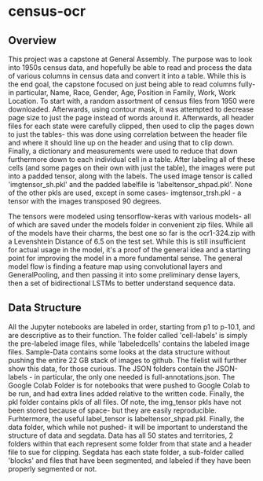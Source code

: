 # census-ocr
## Overview
This project was a capstone at General Assembly. The purpose was to look into 1950s census data, and hopefully be able to read and process the data of various columns in census data and convert it into a table. While this is the end goal, the capstone focused on just being able to read columns fully- in particular, Name, Race, Gender, Age, Position in Family, Work, Work Location. To start with, a random assortment of census files from 1950 were downloaded. Afterwards, using contour mask, it was attempted to decrease page size to just the page instead of words around it. Afterwards, all header files for each state were carefully clipped, then used to clip the pages down to just the tables- this was done using correlation between the header file and where it should line up on the header and using that to clip down. Finally, a dictionary and measurements were used to reduce that down furthermore down to each individual cell in a table. After labeling all of these cells (and some pages on their own with just the table), the images were put into a padded tensor, along with the labels. The used image tensor is called 'imgtensor_sh.pkl' and the padded labelfile is 'labeltensor_shpad.pkl'. None of the other pkls are used, except in some cases- imgtensor_trsh.pkl - a tensor with the images transposed 90 degrees.

The tensors were modeled using tensorflow-keras with various models- all of which are saved under the models folder in convenient zip files. While all of the models have their charms, the best one so far is the ocr1-324.zip with a Levenshtein Distance of 6.5 on the test set. While this is still insufficient for actual usage in the model, it's a proof of the general idea and a starting point for improving the model in a more fundamental sense. The general model flow is finding a feature map using convolutional layers and GeneralPooling, and then passing it into some preliminary dense layers, then a set of bidirectional LSTMs to better understand sequence data.

## Data Structure
All the Jupyter notebooks are labeled in order, starting from p1 to p-10.1, and are descriptive as to their function. The folder called 'cell-labels' is simply the pre-labeled image files, while 'labeledcells' contains the labeled image files. Sample-Data contains some looks at the data structure without pushing the entire 22 GB stack of images to github. The filelist will further show this data, for those curious.  The JSON folders contain the JSON-labels - in particular, the only one needed is full-annotations.json. The Google Colab Folder is for notebooks that were pushed to Google Colab to be run, and had extra lines added relative to the written code. Finally, the pkl folder contains pkls of all files. Of note, the img_tensor pkls have not been stored because of space- but they are easily reproducible. Furhtermore, the useful label_tensor is labeltensor_shpad.pkl. Finally, the data folder, which while not pushed- it will be important to understand the structure of data and segdata. Data has all 50 states and territories, 2 folders within that each represent some folder from that state and a header file to sue for clipping. Segdata has each state folder, a sub-folder called 'blocks' and files that have been segmented, and labeled if they have been properly segmented or not.



